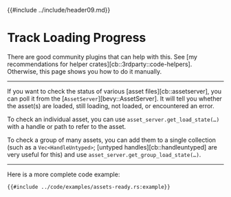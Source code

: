{{#include ../include/header09.md}}

# Track Loading Progress

There are good community plugins that can help with this. See [my
recommendations for helper crates][cb::3rdparty::code-helpers]. Otherwise,
this page shows you how to do it manually.

---

If you want to check the status of various [asset files][cb::assetserver],
you can poll it from the [`AssetServer`][bevy::AssetServer]. It will tell you
whether the asset(s) are loaded, still loading, not loaded, or encountered
an error.

To check an individual asset, you can use `asset_server.get_load_state(…)` with
a handle or path to refer to the asset.

To check a group of many assets, you can add them to a single collection
(such as a `Vec<HandleUntyped>`; [untyped handles][cb::handleuntyped] are very
useful for this) and use `asset_server.get_group_load_state(…)`.

---

Here is a more complete code example:

```rust,no_run,noplayground
{{#include ../code/examples/assets-ready.rs:example}}
```

